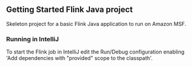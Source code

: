 ## Getting Started Flink Java project

Skeleton project for a basic Flink Java application to run on Amazon MSF.

### Running in IntelliJ

To start the Flink job in IntelliJ edit the Run/Debug configuration enabling 'Add dependencies with "provided" scope to 
the classpath'.
